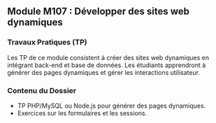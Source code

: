 ## Module M107 : Développer des sites web dynamiques 

### Travaux Pratiques (TP)
Les TP de ce module consistent à créer des sites web dynamiques en intégrant back-end et base de données. Les étudiants apprendront à générer des pages dynamiques et gérer les interactions utilisateur.

### Contenu du Dossier
- TP PHP/MySQL ou Node.js pour générer des pages dynamiques.  
- Exercices sur les formulaires et les sessions.